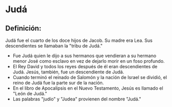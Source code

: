 # Judá

## Definición: 

Judá fue el cuarto de los doce hijos de Jacob. Su madre era Lea.  Sus descendientes se llamaban la "tribu de Judá."

* Fue Judá quien le dijo a sus hermanos que vendieran a su hermano menor José como esclavo en vez de dejarlo morir en un foso profundo.
* El Rey David y todos los reyes después de él eran descendientes de Judá.  Jesús, también, fue un descendiente de Judá.
* Cuando terminó el reinado de Salomón y la nación de Israel se dividió, el reino de Judá fue la parte sur de la nación.
* En el libro de Apocalipsis en el Nuevo Testamento, Jesús es llamado el "León de Judá."
* Las palabras "judío" y "Judea" provienen del nombre "Judá."

